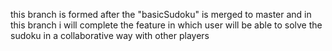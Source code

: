 this branch is formed after the "basicSudoku" is merged to master
and in this branch i will complete the feature in which user will be able 
to solve the sudoku in a collaborative way with other players
